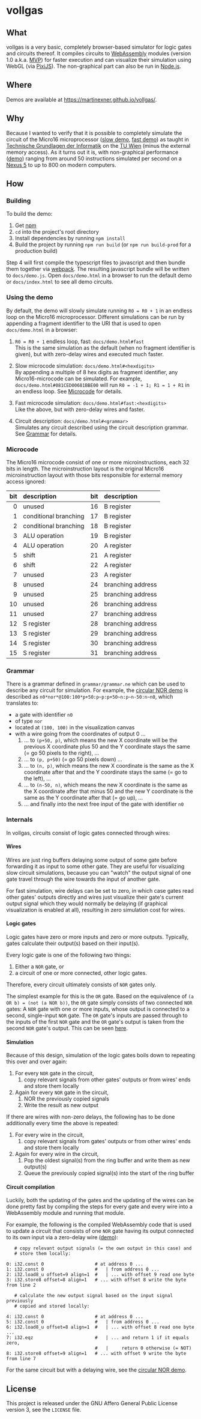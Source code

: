 # vollgas

## What

vollgas is a very basic, completely browser-based simulator for logic gates and circuits thereof.
It compiles circuits to [WebAssembly](https://webassembly.org/) modules (version 1.0 a.k.a. [MVP](https://webassembly.org/docs/mvp/)) for faster execution and can visualize their simulation using WebGL (via [PixiJS](http://www.pixijs.com/)).
The non-graphical part can also be run in [Node.js](https://nodejs.org/).

## Where

Demos are available at <https://martinexner.github.io/vollgas/>.

## Why

Because I wanted to verify that it is possible to completely simulate the circuit of the Micro16 microprocessor ([slow demo](https://martinexner.github.io/vollgas/demo.html), [fast demo](https://martinexner.github.io/vollgas/demo.html#fast)) as taught in [Technische Grundlagen der Informatik](https://tiss.tuwien.ac.at/course/courseDetails.xhtml?courseNr=183579) on the [TU Wien](https://www.tuwien.ac.at/) (minus the external memory access).
As it turns out it is, with non-graphical performance ([demo](https://martinexner.github.io/vollgas/demo.html#vollgas)) ranging from around 50 instructions simulated per second on a [Nexus 5](https://en.wikipedia.org/wiki/Nexus_5) to up to 800 on modern computers.

## How

### Building

To build the demo:
1. Get [npm](https://www.npmjs.com/)
2. `cd` into the project's root directory
3. Install dependencies by running `npm install`
4. Build the project by running `npm run build` (or `npm run build-prod` for a production build)

Step 4 will first compile the typescript files to javascript and then bundle them together via [webpack](https://webpack.js.org/). The resulting javascript bundle will be written to `docs/demo.js`. Open `docs/demo.html` in a browser to run the default demo or `docs/index.html` to see all demo circuits.

### Using the demo

By default, the demo will slowly simulate running `R0 = R0 + 1` in an endless loop on the Micro16 microprocessor. Different simulations can be run by appending a fragment identifier to the URI that is used to open `docs/demo.html` in a browser:

1. `R0 = R0 + 1` endless loop, fast: `docs/demo.html#fast` \
   This is the same simulation as the default (when no fragment identifier is given), but with zero-delay wires and executed much faster.

2. Slow microcode simulation: `docs/demo.html#<hexdigits>` \
   By appending a multiple of 8 hex digits as fragment identifier, any Micro16-microcode can be simulated. For example, `docs/demo.html#081CED00681BBE00` will run `R0 = -1 + 1; R1 = 1 + R1` in an endless loop. See [Microcode](#microcode) for details.

3. Fast microcode simulation: `docs/demo.html#fast:<hexdigits>` \
   Like the above, but with zero-delay wires and faster.

4. Circuit description: `docs/demo.html#<grammar>` \
   Simulates any circuit described using the circuit description grammar. See [Grammar](#grammar) for details.

### Microcode<a id="microcode"></a>

The Micro16 microcode consist of one or more microinstructions, each 32 bits in length. The microinstruction layout is the original Micro16 microinstruction layout with those bits responsible for external memory access ignored:

| bit | description           | bit | description       |
|----:|:----------------------|----:|:------------------|
| 0   | unused                | 16  | B register        |
| 1   | conditional branching | 17  | B register        |
| 2   | conditional branching | 18  | B register        |
| 3   | ALU operation         | 19  | B register        |
| 4   | ALU operation         | 20  | A register        |
| 5   | shift                 | 21  | A register        |
| 6   | shift                 | 22  | A register        |
| 7   | unused                | 23  | A register        |
| 8   | unused                | 24  | branching address |
| 9   | unused                | 25  | branching address |
| 10  | unused                | 26  | branching address |
| 11  | unused                | 27  | branching address |
| 12  | S register            | 28  | branching address |
| 13  | S register            | 29  | branching address |
| 14  | S register            | 30  | branching address |
| 15  | S register            | 31  | branching address |

### Grammar<a id="grammar"></a>

There is a grammar defined in `grammar/grammar.ne` which can be used to describe any circuit for simulation. For example, the [circular NOR demo](https://martinexner.github.io/vollgas/demo.html#n0*nor*@100:100*p+50:p~p:p+50~n:p~n-50:n~n0) is described as `n0*nor*@100:100*p+50:p~p:p+50~n:p~n-50:n~n0`, which translates to:
- a gate with identifier `n0`
- of type `nor`
- located at `(100, 100)` in the visualization canvas
- with a wire going from the coordinates of output 0 ...
  1. ... to `(p+50, p)`, which means the new X coordinate will be the previous X coordinate plus 50 and the Y coordinate stays the same (= go 50 pixels to the right), ...
  2. ... to `(p, p+50)` (= go 50 pixels down) ...
  3. ... to `(n, p)`, which means the new X coordinate is the same as the X coordinate after that and the Y coordinate stays the same (= go to the left), ...
  4. ... to `(n-50, n)`, which means the new X coordinate is the same as the X coordinate after that minus 50 and the new Y coordinate is the same as the Y coordinate after that (= go up), ...
  5. ... and finally into the next free input of the gate with identifier `n0`

### Internals

In vollgas, circuits consist of logic gates connected through wires:

#### Wires

Wires are just ring buffers delaying some output of some gate before forwarding it as input to some other gate.
They are useful for visualizing slow circuit simulations, because you can "watch" the output signal of one gate travel through the wire towards the input of another gate.

For fast simulation, wire delays can be set to zero, in which case gates read other gates' outputs directly and wires just visualize their gate's current output signal which they would normally be delaying (if graphical visualization is enabled at all), resulting in zero simulation cost for wires.

#### Logic gates

Logic gates have zero or more inputs and zero or more outputs.
Typically, gates calculate their output(s) based on their input(s).

Every logic gate is one of the following two things:
1. Either a `NOR` gate, or
2. a circuit of one or more connected, other logic gates.

Therefore, every circuit ultimately consists of `NOR` gates only.

The simplest example for this is the `OR` gate. Based on the equivalence of `(a OR b) = (not (a NOR b))`, the `OR` gate simply consists of two connected `NOR` gates: A `NOR` gate with one or more inputs, whose output is connected to a second, single-input `NOR` gate. The `OR` gate's inputs are passed through to the inputs of the first `NOR` gate and the `OR` gate's output is taken from the second `NOR` gate's output. This can be seen [here](https://martinexner.github.io/vollgas/demo.html#autoSource=true**s0*source*@75:50*>p:n~o0**o0*or*detailed=true*@100:100*<1).

#### Simulation

Because of this design, simulation of the logic gates boils down to repeating this over and over again:
1. For every `NOR` gate in the circuit,
   1. copy relevant signals from other gates' outputs or from wires' ends and store them locally
2. Again for every `NOR` gate in the circuit,
   1. NOR the previously copied signals
   2. Write the result as new output

If there are wires with non-zero delays, the following has to be done additionally every time the above is repeated:
1. For every wire in the circuit,
   1. copy relevant signals from gates' outputs or from other wires' ends and store them locally
2. Again for every wire in the circuit,
   1. Pop the oldest signal(s) from the ring buffer and write them as new output(s)
   2. Queue the previously copied signal(s) into the start of the ring buffer

#### Circuit compilation

Luckily, both the updating of the gates and the updating of the wires can be done pretty fast by compiling the steps for every gate and every wire into a WebAssembly module and running that module.

For example, the following is the compiled WebAssembly code that is used to update a circuit that consists of one `NOR` gate having its output connected to its own input via a zero-delay wire ([demo](https://martinexner.github.io/vollgas/demo.html#delayPerWindowHeight=0*stepsPerSecond=1**n0*nor*@100:100*p+50:p~p:p+50~n:p~n-50:n~n0)):

```
   # copy relevant output signals (= the own output in this case) and
   # store them locally:

0: i32.const 0                   # at address 0 ...
1: i32.const 0                   #   | from address 0 ...
2: i32.load8_u offset=9 align=1  #   | ... with offset 9 read one byte
3: i32.store8 offset=8 align=1   # ... with offset 8 write the byte from line 2

   # calculate the new output signal based on the input signal previously
   # copied and stored locally:

4: i32.const 0                   # at address 0 ...
5: i32.const 0                   #   | from address 0 ...
6: i32.load8_u offset=8 align=1  #   | ... with offset 8 read one byte ...
7: i32.eqz                       #   | ... and return 1 if it equals zero,
                                 #   |     return 0 otherwise (= NOT)
8: i32.store8 offset=9 align=1   # ... with offset 9 write the byte from line 7
```

For the same circuit but with a delaying wire, see the [circular NOR demo](https://martinexner.github.io/vollgas/demo.html#n0*nor*@100:100*p+50:p~p:p+50~n:p~n-50:n~n0).

## License

This project is released under the GNU Affero General Public License version 3, see the `LICENSE` file.
